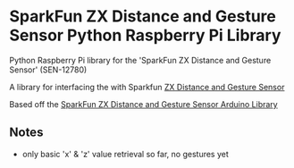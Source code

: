# SparkFun ZX Distance and Gesture Sensor Python Raspberry Pi Library
Python Raspberry Pi library for the 'SparkFun ZX Distance and Gesture Sensor' (SEN-12780)

A library for interfacing the with Sparkfun [ZX Distance and Gesture Sensor](https://www.sparkfun.com/products/12780)

Based off the [SparkFun ZX Distance and Gesture Sensor Arduino Library](https://github.com/sparkfun/SparkFun_ZX_Distance_and_Gesture_Sensor_Arduino_Library)

## Notes
* only basic 'x' & 'z' value retrieval so far, no gestures yet

